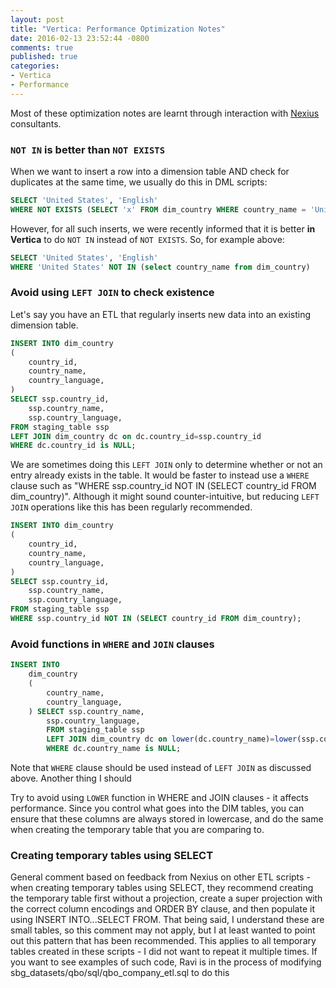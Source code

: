 ```yaml
---
layout: post
title: "Vertica: Performance Optimization Notes"
date: 2016-02-13 23:52:44 -0800
comments: true
published: true
categories: 
- Vertica
- Performance
---
```


Most of these optimization notes are learnt through interaction with [Nexius](http://www.nexius.com/software-and-business-intelligence/) consultants.

### `NOT IN` is better than `NOT EXISTS`

When we want to insert a row into a dimension table AND check for duplicates at the same time, we usually do this in DML scripts:

``` sql DON'T
SELECT 'United States', 'English' 
WHERE NOT EXISTS (SELECT 'x' FROM dim_country WHERE country_name = 'United States')
```

However, for all such inserts, we were recently informed that it is better **in Vertica** to do `NOT IN` instead of `NOT EXISTS`.
So, for example above:

``` sql DO
SELECT 'United States', 'English' 
WHERE 'United States' NOT IN (select country_name from dim_country)
```

### Avoid using `LEFT JOIN` to check existence

Let's say you have an ETL that regularly inserts new data into an existing dimension table.  

``` sql DON'T
INSERT INTO dim_country                    
(
    country_id,
    country_name,
    country_language,
) 
SELECT ssp.country_id,
    ssp.country_name,
    ssp.country_language,
FROM staging_table ssp
LEFT JOIN dim_country dc on dc.country_id=ssp.country_id
WHERE dc.country_id is NULL;
```

We are sometimes doing this `LEFT JOIN` only to determine whether or not an entry already exists in the table. 
It would be faster to instead use a `WHERE` clause such as "WHERE ssp.country_id NOT IN (SELECT country_id FROM dim_country)". 
Although it might sound counter-intuitive, but reducing `LEFT JOIN` operations like this has been regularly recommended.

``` sql DO
INSERT INTO dim_country                    
(
    country_id,
    country_name,
    country_language,
) 
SELECT ssp.country_id,
    ssp.country_name,
    ssp.country_language,
FROM staging_table ssp
WHERE ssp.country_id NOT IN (SELECT country_id FROM dim_country);
```

### Avoid functions in `WHERE` and `JOIN` clauses

``` sql DON'T
INSERT INTO 
    dim_country                    
    (
        country_name,
        country_language,
    ) SELECT ssp.country_name,
        ssp.country_language,
        FROM staging_table ssp
        LEFT JOIN dim_country dc on lower(dc.country_name)=lower(ssp.country_name)
        WHERE dc.country_name is NULL;
```

Note that `WHERE` clause should be used instead of `LEFT JOIN` as discussed above. Another thing I should 

Try to avoid using `LOWER` function in WHERE and JOIN clauses - it affects performance. Since you control what goes into the DIM tables, you can ensure that these columns are always stored in lowercase, and do the same when creating the temporary table that you are comparing to.

### Creating temporary tables using SELECT

General comment based on feedback from Nexius on other ETL scripts - when creating temporary tables using SELECT, they recommend creating the temporary table first without a projection, create a super projection with the correct column encodings and ORDER BY clause, and then populate it using INSERT INTO...SELECT FROM. That being said, I understand these are small tables, so this comment may not apply, but I at least wanted to point out this pattern that has been recommended. This applies to all temporary tables created in these scripts - I did not want to repeat it multiple times. If you want to see examples of such code, Ravi is in the process of modifying sbg_datasets/qbo/sql/qbo_company_etl.sql to do this

